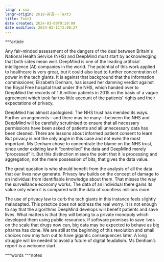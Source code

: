 ```yaml
---
langr : xxx
langr-origin: 2018-英语一-Text3
title: Text3
date created: 2024-03-09T9:29:09
date modified: 2024-03-11T2:08:27
---
```


^^^article

Any fair-minded assessment of the dangers of the deal between Britain's National Health Service (NHS) and DeepMind must start by acknowledging that both sides mean well. DeepMind is one of the leading artificial intelligence (AI) companies in the world. The potential of this work applied to healthcare is very great, but it could also lead to further concentration of power in the tech giants. It is against that background that the information commissioner, Elizabeth Denham, has issued her damning verdict against the Royal Free hospital trust under the NHS, which handed over to DeepMind the records of 1.6 million patients in 2015 on the basis of a vague agreement which took far too little account of the patients' rights and their expectations of privacy.

DeepMind has almost apologised. The NHS trust has mended its ways. Further arrangements—and there may be many—between the NHS and DeepMind will be carefully scrutinised to ensure that all necessary permissions have been asked of patients and all unnecessary data has been cleaned. There are lessons about informed patient consent to learn. But privacy is not the only angle in this case and not even the most important. Ms Denham chose to concentrate the blame on the NHS trust, since under existing law it “controlled” the data and DeepMind merely “processed” it. But this distinction misses the point that it is processing and aggregation, not the mere possession of bits, that gives the data value.

The great question is who should benefit from the analysis of all the data that our lives now generate. Privacy law builds on the concept of damage to an individual from identifiable knowledge about them. That misses the way the surveillance economy works. The data of an individual there gains its value only when it is compared with the data of countless millions more.

The use of privacy law to curb the tech giants in this instance feels slightly maladapted. This practice does not address the real worry. It is not enough to say that the algorithms DeepMind develops will benefit patients and save lives. What matters is that they will belong to a private monopoly which developed them using public resources. If software promises to save lives on the scale that drugs now can, big data may be expected to behave as big pharma has done. We are still at the beginning of this revolution and small choices now may turn out to have gigantic consequences later. A long struggle will be needed to avoid a future of digital feudalism. Ms Denham’s report is a welcome start.




^^^words
^^^notes
